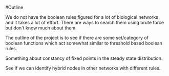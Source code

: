 #Outline 

We do not have the boolean rules figured for a lot of biological networks and it takes a lot of effort. There are ways to search them using brute force but don't know much about them. 

The outline of the project is to see if there are some set/category of boolean functions which act somewhat similar to threshold based boolean rules.

Something about constancy of fixed points in the steady state distribution.

See if we can identify hybrid nodes in other networks with different rules. 
